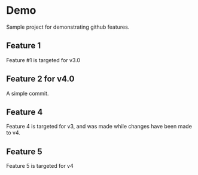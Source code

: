 # Demo

Sample project for demonstrating github features.

## Feature 1

Feature #1 is targeted for v3.0

## Feature 2 for v4.0

A simple commit.

## Feature 4

Feature 4 is targeted for v3, and was made while changes have been made to v4.

## Feature 5

Feature 5 is targeted for v4

